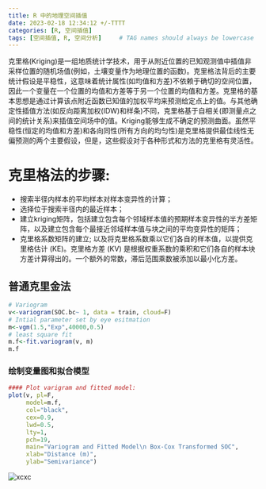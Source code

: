 ```yaml
---
title: R 中的地理空间插值
date: 2023-02-18 12:34:12 +/-TTTT
categories: [R, 空间插值]
tags: [空间插值, R, 空间分析]     # TAG names should always be lowercase
---
```



克里格(Kriging)是一组地质统计学技术，用于从附近位置的已知观测值中插值非采样位置的随机场值(例如，土壤变量作为地理位置的函数)。克里格法背后的主要统计假设是平稳性，这意味着统计属性(如均值和方差)不依赖于确切的空间位置，因此一个变量在一个位置的均值和方差等于另一个位置的均值和方差。克里格的基本思想是通过计算该点附近函数已知值的加权平均来预测给定点上的值。与其他确定性插值方法(如反向距离加权(IDW)和样条)不同，克里格基于自相关(即测量点之间的统计关系)来插值空间场中的值。Kriging能够生成不确定的预测曲面。虽然平稳性(恒定的均值和方差)和各向同性(所有方向的均匀性)是克里格提供最佳线性无偏预测的两个主要假设，但是，这些假设对于各种形式和方法的克里格有灵活性。

# 克里格法的步骤:

- 搜索半径内样本的平均样本对样本变异性的计算；
- 选择位于搜索半径内的最近样本；
- 建立kriging矩阵，包括建立包含每个邻域样本值的预期样本变异性的半方差矩阵，以及建立包含每个最接近邻域样本值与块之间的平均变异性的矩阵；
- 克里格系数矩阵的建立; 以及将克里格系数乘以它们各自的样本值，以提供克里格估计 (KE)。克里格方差 (KV) 是根据权重系数的乘积和它们各自的样本块方差计算得出的。一个额外的常数，滞后范围乘数被添加以最小化方差。

## 普通克里金法

```R
# Variogram
v<-variogram(SOC.bc~ 1, data = train, cloud=F)
# Intial parameter set by eye esitmation
m<-vgm(1.5,"Exp",40000,0.5)
# least square fit
m.f<-fit.variogram(v, m)
m.f
```
### 绘制变量图和拟合模型

```R
#### Plot varigram and fitted model:
plot(v, pl=F, 
     model=m.f,
     col="black", 
     cex=0.9, 
     lwd=0.5,
     lty=1,
     pch=19,
     main="Variogram and Fitted Model\n Box-Cox Transformed SOC",
     xlab="Distance (m)",
     ylab="Semivariance")
```

![xcxc](../../assets/img/test/3_1_9.png)

